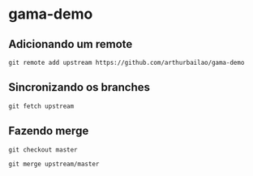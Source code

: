 # gama-demo

## Adicionando um remote
`git remote add upstream https://github.com/arthurbailao/gama-demo`

## Sincronizando os branches
`git fetch upstream`

## Fazendo merge
`git checkout master`

`git merge upstream/master`

